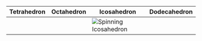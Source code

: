 
| Tetrahedron | Octahedron | Icosahedron | Dodecahedron |
| ----------- | ---------- | ----------- | ------------ |
|             |            |![Spinning Icosahedron](https://media0.giphy.com/media/b51yW3VUzUAgSZ4aHa/giphy.gif)|            |
